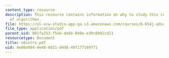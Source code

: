 ```yaml
---
content_type: resource
description: This resource contains information on why to study this course and varieties
  of algorithms.
file: https://ol-ocw-studio-app-qa.s3.amazonaws.com/courses/6-854j-advanced-algorithms-fall-2005/4e08e9944e486621d4d849f177169771_n0intro.pdf
file_type: application/pdf
parent_uid: 801fa253-f5eb-de84-048e-e39c0b02cd11
resourcetype: Document
title: n0intro.pdf
uid: 4e08e994-4e48-6621-d4d8-49f177169771
---
```

